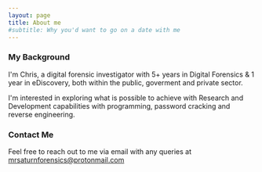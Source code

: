 ```yaml
---
layout: page
title: About me
#subtitle: Why you'd want to go on a date with me
---
```

### My Background

I'm Chris, a digital forensic investigator with 5+ years in Digital Forensics & 1 year in eDiscovery, both within the public, goverment and private sector. 

I'm interested in exploring what is possible to achieve with Research and Development capabilities with programming, password cracking and reverse engineering.

### Contact Me

Feel free to reach out to me via email with any queries at [mrsaturnforensics@protonmail.com](mrsaturnforensics@protonmail.com)
